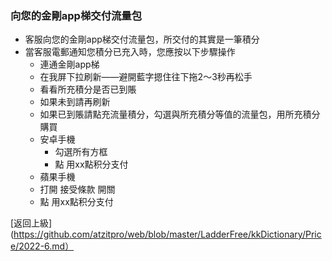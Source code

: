 ### 向您的金剛app梯交付流量包
- 客服向您的金剛app梯交付流量包，所交付的其實是一筆積分
- 當客服電郵通知您積分已充入時，您應按以下步驟操作
  - 連通金剛app梯
  - 在我屏下拉刷新——避開藍字摁住往下拖2～3秒再松手
  - 看看所充積分是否已到賬
  - 如果未到請再刷新
  - 如果已到賬請點充流量積分，勾選與所充積分等值的流量包，用所充積分購買
  - 安卓手機
    - 勾選所有方框
    - 點 用xx點积分支付
  - 蘋果手機
   - 打開 接受條款 開關
   - 點 用xx點积分支付

[返回上級](https://github.com/atzitpro/web/blob/master/LadderFree/kkDictionary/Price/2022-6.md）

